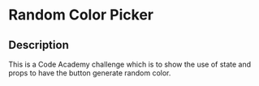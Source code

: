 # Random Color Picker

## Description

This is a Code Academy challenge which is to show the use of state and props to have the button generate random color.
